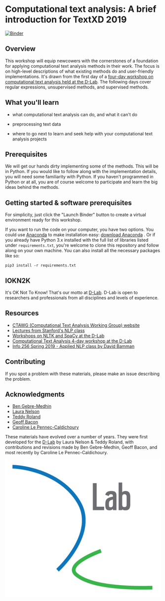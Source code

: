# Computational text analysis: A brief introduction for TextXD 2019

[![Binder](https://mybinder.org/badge_logo.svg)](https://mybinder.org/v2/gh/jhaber-zz/computational-text-analysis-intro-2019/master)


## Overview

This workshop will equip newcowers with the cornerstones of a foundation for applying computational text analysis methods in their work. The focus is on high-level descriptions of what existing methods do and user-friendly implementations. It's drawn from the first day of a [four-day workshop on computational text analysis held at the D-Lab](https://github.com/dlab-berkeley/computational-text-analysis-spring-2019). The following days cover regular expressions, unsupervised methods, and supervised methods. 

## What you'll learn
* what computational text analysis can do, and what it can't do
* preprocessing text data

* where to go next to learn and seek help with your computational text analysis projects

## Prerequisites

We will get our hands dirty implementing some of the methods. This will be in Python. If you would like to follow along with the implementation details, you will need some familiarity with Python. If you haven't programmed in Python or at all, you are of course welcome to participate and learn the big ideas behind the methods.

## Getting started & software prerequisites

For simplicity, just click the "Launch Binder" button to create a virtual environment ready for this workshop. 

If you want to run the code on your computer, you have two options. You could use [Anaconda](https://www.anaconda.com/what-is-anaconda/) to make installation easy: [download Anaconda](https://www.anaconda.com/download/) . Or if you already have Python 3.x installed with the full list of libraries listed under `requirements.txt`, you're welcome to clone this repository and follow along on your own machine. You can also install all the necessary packages like so: 

```
pip3 install -r requirements.txt
```

## IOKN2K

It's OK Not To Know! That's our motto at [D-Lab](http://dlab.berkeley.edu/). D-Lab is open to researchers and professionals from all disciplines and levels of experience.

## Resources

* [CTAWG (Computational Text Analysis Working Group) website](http://dlabctawg.github.io)
* [Lectures from Stanford's NLP class](https://www.youtube.com/watch?v=nfoudtpBV68&list=PL6397E4B26D00A269)
* [Workshops on NLTK and SpaCy at the D-Lab](https://github.com/geoffbacon/nlp-with-nltk-spacy)
* [Computational Text Analysis 4-day workshop at the D-Lab](https://github.com/dlab-berkeley/computational-text-analysis-spring-2019)
* [Info 256 Spring 2019 - Applied NLP class by David Bamman](https://www.ischool.berkeley.edu/courses/info/256)

## Contributing

If you spot a problem with these materials, please make an issue describing the problem.

## Acknowledgments

* [Ben Gebre-Medhin](http://gebre-medhin.com)
* [Laura Nelson](http://www.lauraknelson.com)
* [Teddy Roland](https://teddyroland.com/about/)
* [Geoff Bacon](http://linguistics.berkeley.edu/~bacon/)
* [Caroline Le Pennec-Caldichoury](https://dlab.berkeley.edu/people/caroline-le-pennec)

These materials have evolved over a number of years. They were first developed for the [D-Lab](http://dlab.berkeley.edu) by Laura Nelson & Teddy Roland, with contributions and revisions made by Ben Gebre-Medhin, Geoff Bacon, and most recently by Caroline Le Pennec-Caldichoury.

![dlab logo](assets/logo.png)
